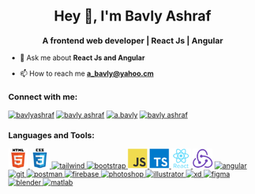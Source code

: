 <h1 align="center">Hey 👋, I'm Bavly Ashraf</h1>
<h3 align="center">A frontend web developer | React Js | Angular</h3>

- 💬 Ask me about **React Js and Angular**

- 📫 How to reach me **a_bavly@yahoo.cm**

<h3 align="left">Connect with me:</h3>
<p align="left">
      <a href="https://linkedin.com/in/bavlyashraf" target="blank"><img align="center"
                  src="https://raw.githubusercontent.com/rahuldkjain/github-profile-readme-generator/master/src/images/icons/Social/linked-in-alt.svg"
                  alt="bavlyashraf" height="30" width="40" /></a>
      <a href="https://fb.com/bavly ashraf" target="blank"><img align="center"
                  src="https://raw.githubusercontent.com/rahuldkjain/github-profile-readme-generator/master/src/images/icons/Social/facebook.svg"
                  alt="bavly ashraf" height="30" width="40" /></a>
      <a href="https://instagram.com/a.bavly" target="blank"><img align="center"
                  src="https://raw.githubusercontent.com/rahuldkjain/github-profile-readme-generator/master/src/images/icons/Social/instagram.svg"
                  alt="a.bavly" height="30" width="40" /></a>
      <a href="https://www.behance.net/bavly ashraf" target="blank"><img align="center"
                  src="https://raw.githubusercontent.com/rahuldkjain/github-profile-readme-generator/master/src/images/icons/Social/behance.svg"
                  alt="bavly ashraf" height="30" width="40" /></a>
</p>

<h3 align="left">Languages and Tools:</h3>
<p align="left">
      <a href="https://www.w3.org/html/" target="_blank" rel="noreferrer"> <img
                  src="https://raw.githubusercontent.com/devicons/devicon/master/icons/html5/html5-original-wordmark.svg"
                  alt="html5" width="40" height="40" /> </a>
      <a href="https://www.w3schools.com/css/" target="_blank" rel="noreferrer"> <img
                  src="https://raw.githubusercontent.com/devicons/devicon/master/icons/css3/css3-original-wordmark.svg"
                  alt="css3" width="40" height="40" /> </a>
      <a href="https://tailwindcss.com/" target="_blank" rel="noreferrer"> <img src="https://www.vectorlogo.zone/logos/tailwindcss/tailwindcss-icon.svg" alt="tailwind" width="40" height="40"/> </a>
      <a href="https://getbootstrap.com" target="_blank" rel="noreferrer">
            <img src="https://cdn.worldvectorlogo.com/logos/bootstrap-5-1.svg"
                  alt="bootstrap" width="40" height="40" /> </a>
      <a href="https://developer.mozilla.org/en-US/docs/Web/JavaScript" target="_blank" rel="noreferrer"> <img
                  src="https://raw.githubusercontent.com/devicons/devicon/master/icons/javascript/javascript-original.svg"
                  alt="javascript" width="40" height="40" /> </a>
      <a href="https://www.typescriptlang.org/" target="_blank" rel="noreferrer"> <img
                  src="https://raw.githubusercontent.com/devicons/devicon/master/icons/typescript/typescript-original.svg"
                  alt="typescript" width="40" height="40" /> </a>
      <a href="https://reactjs.org/" target="_blank" rel="noreferrer"> <img
                  src="https://raw.githubusercontent.com/devicons/devicon/master/icons/react/react-original-wordmark.svg"
                  alt="react" width="40" height="40" /> </a>
      <a href="https://redux.js.org" target="_blank" rel="noreferrer"> <img
                  src="https://raw.githubusercontent.com/devicons/devicon/master/icons/redux/redux-original.svg"
                  alt="redux" width="40" height="40" /></a>
      <a href="https://angular.io" target="_blank" rel="noreferrer"> <img
                  src="https://angular.io/assets/images/logos/angular/angular.svg" alt="angular" width="40"
                  height="40" /> </a>
      <a href="https://git-scm.com/" target="_blank" rel="noreferrer"> <img
                  src="https://www.vectorlogo.zone/logos/git-scm/git-scm-icon.svg" alt="git" width="40" height="40" />
      </a>
      <a href="https://postman.com" target="_blank" rel="noreferrer"> <img
                  src="https://www.vectorlogo.zone/logos/getpostman/getpostman-icon.svg" alt="postman" width="40"
                  height="40" /> </a>
      <a href="https://firebase.google.com/" target="_blank" rel="noreferrer"> <img
                  src="https://www.vectorlogo.zone/logos/firebase/firebase-icon.svg" alt="firebase" width="40"
                  height="40" /> </a>
      <a href="https://www.photoshop.com/en" target="_blank" rel="noreferrer"> <img
                  src="https://upload.wikimedia.org/wikipedia/commons/a/af/Adobe_Photoshop_CC_icon.svg"
                  alt="photoshop" width="40" height="40" /> </a>
      <a href="https://www.adobe.com/in/products/illustrator.html" target="_blank" rel="noreferrer"> <img
                  src="https://www.vectorlogo.zone/logos/adobe_illustrator/adobe_illustrator-icon.svg" alt="illustrator"
                  width="40" height="40" /> </a>
      <a href="https://www.adobe.com/products/xd.html" target="_blank" rel="noreferrer"> <img
                  src="https://upload.wikimedia.org/wikipedia/commons/c/c2/Adobe_XD_CC_icon.svg" alt="xd" width="40" height="40" /> </a>
      <a href="https://www.figma.com/" target="_blank" rel="noreferrer"> <img
                  src="https://www.vectorlogo.zone/logos/figma/figma-icon.svg" alt="figma" width="40" height="40" /></a>
      <a href="https://www.blender.org/" target="_blank" rel="noreferrer"> <img
                  src="https://download.blender.org/branding/community/blender_community_badge_white.svg" alt="blender"
                  width="40" height="40" /> </a>
      <a href="https://www.mathworks.com/" target="_blank" rel="noreferrer"> <img
                  src="https://upload.wikimedia.org/wikipedia/commons/2/21/Matlab_Logo.png" alt="matlab" width="40"
                  height="40" /> </a>
</p>
